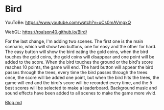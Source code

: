# Bird

YouToBe: https://www.youtube.com/watch?v=uCs0mAVmgxQ

WebGL: https://roalson40.github.io/Bird/

For the last change, I'm adding two scenes. The first one is the main scenario, which will show two buttons, one for easy and the other for hard. The easy button will show the bird eating the gold coins, when the bird touches the gold coins, the gold coins will disappear and one point will be added to the score. When the bird touches the ground or the bird's score reaches 10 points, the game will end. The hard button will appear the bird passes through the trees, every time the bird passes through the trees once, the score will be added one point, but when the bird hits the trees, the game will end and the bird's score will be recorded every time, and the 5 best scores will be selected to make a leaderboard. Background music and sound effects have been added to all scenes to make the game more vivid.

[Blog.md](https://github.com/user-attachments/files/16646292/Blog.md)
